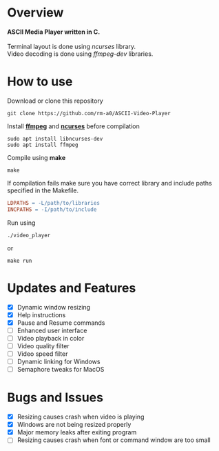 # Overview
__ASCII Media Player written in C.__ \
\
Terminal layout is done using _ncurses_ library. \
Video decoding is done using _ffmpeg-dev_ libraries.

# How to use
Download or clone this repository 
```
git clone https://github.com/rm-a0/ASCII-Video-Player
```
Install [__ffmpeg__](https://github.com/FFmpeg/FFmpeg) and [__ncurses__](https://github.com/mirror/ncurses) before compilation
```
sudo apt install libncurses-dev
sudo apt install ffmpeg
```
Compile using __make__
```
make
```
If compilation fails make sure you have correct library and include paths specified in the Makefile.
```makefile
LDPATHS = -L/path/to/libraries
INCPATHS = -I/path/to/include
```
Run using
```
./video_player
```
or
```
make run
```
# Updates and Features
- [x]  Dynamic window resizing
- [x]  Help instructions
- [x]  Pause and Resume commands
- [ ]  Enhanced user interface
- [ ]  Video playback in color
- [ ]  Video quality filter
- [ ]  Video speed filter
- [ ]  Dynamic linking for Windows
- [ ]  Semaphore tweaks for MacOS

# Bugs and Issues
- [x]  Resizing causes crash when video is playing
- [x]  Windows are not being resized properly
- [x]  Major memory leaks after exiting program
- [ ]  Resizing causes crash when font or command window are too small
